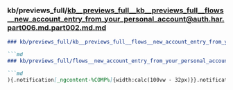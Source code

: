 ### kb/previews_full/kb__previews_full__kb__previews_full__flows__new_account_entry_from_your_personal_account@auth.har.part006.md.part002.md.md

```md
### kb/previews_full/kb__previews_full__flows__new_account_entry_from_your_personal_account@auth.har.part006.md.part002.md

```md
### kb/previews_full/flows__new_account_entry_from_your_personal_account@auth.har.part006.md (part 002)

```md
){.notification[_ngcontent-%COMP%]{width:calc(100vw - 32px)}}.notification[_ngconte
```

```

```

```
